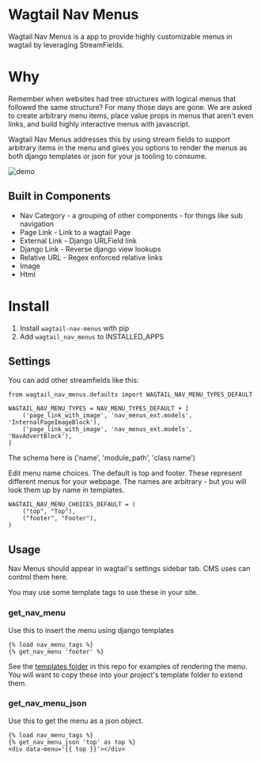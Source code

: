 # Wagtail Nav Menus

Wagtail Nav Menus is a app to provide highly customizable menus in wagtail by leveraging StreamFields.

# Why

Remember when websites had tree structures with logical menus that followed the same structure?
For many those days are gone. We are asked to create arbitrary menu items, place value props
in menus that aren't even links, and build highly interactive menus with javascript.

Wagtail Nav Menus addresses this by using stream fields to support arbitrary items in the menu and
gives you options to render the menus as both django templates or json for your js tooling to consume.

![demo](demo.png)

## Built in Components

- Nav Category - a grouping of other components - for things like sub navigation
- Page Link - Link to a wagtail Page
- External Link - Django URLField link
- Django Link - Reverse django view lookups
- Relative URL - Regex enforced relative links
- Image
- Html

# Install

1. Install `wagtail-nav-menus` with pip
2. Add `wagtail_nav_menus` to INSTALLED_APPS

## Settings

You can add other streamfields like this:

```
from wagtail_nav_menus.defaults import WAGTAIL_NAV_MENU_TYPES_DEFAULT

WAGTAIL_NAV_MENU_TYPES = NAV_MENU_TYPES_DEFAULT + [
    ('page_link_with_image', 'nav_menus_ext.models', 'InternalPageImageBlock'),
    ('page_link_with_image', 'nav_menus_ext.models', 'NavAdvertBlock'),
]
```

The schema here is ('name', 'module_path', 'class name')

Edit menu name choices. The default is top and footer. These represent different menus for your webpage.
The names are arbitrary - but you will look them up by name in templates.

```
WAGTAIL_NAV_MENU_CHOICES_DEFAULT = (
    ("top", "Top"),
    ("footer", "Footer"),
)
```

## Usage

Nav Menus should appear in wagtail's settings sidebar tab. CMS uses can control them here.

You may use some template tags to use these in your site.

### get_nav_menu

Use this to insert the menu using django templates

``` 
{% load nav_menu_tags %}
{% get_nav_menu 'footer' %}
```

See the [templates folder](wagtail_nav_menus/templates/) in this repo for examples of rendering the menu.
You will want to copy these into your project's template folder to extend them.


### get_nav_menu_json

Use this to get the menu as a json object.

``` 
{% load nav_menu_tags %}
{% get_nav_menu_json 'top' as top %}
<div data-menu='{{ top }}'></div>
```
